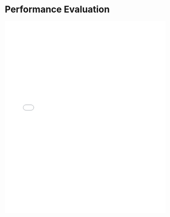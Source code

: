 # Performance Evaluation

<MDXLayout>
  <embed src="/assets/files/02-PerformanceEvaluation-5f8588d3d79cdfe49ec759f169e5bb8d.pdf" type="application/pdf" width="100%" height="600px" />
</MDXLayout>